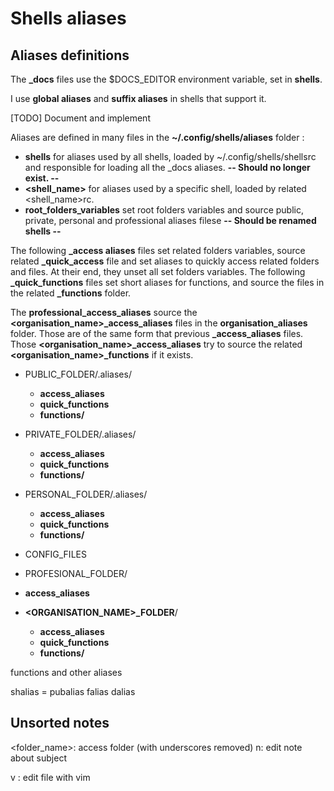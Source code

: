 # Shells aliases

## Aliases definitions

The **_docs** files use the $DOCS_EDITOR environment variable, set in **shells**.

I use **global aliases** and **suffix aliases** in shells that support it.

[TODO] Document and implement

Aliases are defined in many files in the **~/.config/shells/aliases** folder :
  - **shells** for aliases used by all shells, loaded by ~/.config/shells/shellsrc and responsible for loading all the _docs aliases. **-- Should no longer exist. --**
  - **<shell_name>** for aliases used by a specific shell, loaded by related <shell_name>rc.
  - **root_folders_variables** set root folders variables and source public, private, personal and professional aliases filese **-- Should be renamed shells --**

The following **<name>_access aliases** files set related folders variables, source related **<name>_quick_access** file and set aliases to quickly access related folders and files. At their end, they unset all set folders variables.
The following **<name>_quick_functions** files set short aliases for functions, and source the files in the related **<name>_functions** folder.

The **professional_access_aliases** source the **<organisation_name>_access_aliases** files in the **organisation_aliases** folder. Those are of the same form that previous **_access_aliases** files. Those **<organisation_name>_access_aliases** try to source the related **<organisation_name>_functions** if it exists. 

  - PUBLIC_FOLDER/.aliases/
    - **access_aliases**
    - **quick_functions**
    - **functions/**
  - PRIVATE_FOLDER/.aliases/
    - **access_aliases**
    - **quick_functions**
    - **functions/**
  - PERSONAL_FOLDER/.aliases/
    - **access_aliases**
    - **quick_functions**
    - **functions/**
  - CONFIG_FILES

  - PROFESIONAL_FOLDER/
  - **access_aliases**
  - **<ORGANISATION_NAME>_FOLDER**/
    - **access_aliases**
    - **quick_functions**
    - **functions/**
      

  functions and other aliases
    
shalias = pubalias
<name>falias
<name>dalias


## Unsorted notes

<folder_name>: access folder (with underscores removed)
n<subject>: edit note about subject


v <file>: edit file with vim
